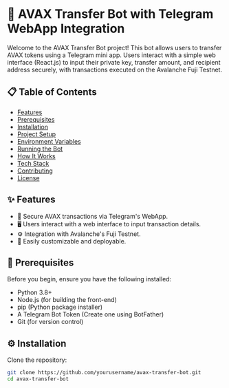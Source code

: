 # 🚀 AVAX Transfer Bot with Telegram WebApp Integration

Welcome to the AVAX Transfer Bot project! This bot allows users to transfer AVAX tokens using a Telegram mini app. Users interact with a simple web interface (React.js) to input their private key, transfer amount, and recipient address securely, with transactions executed on the Avalanche Fuji Testnet.

## 📋 Table of Contents
- [Features](#features)
- [Prerequisites](#prerequisites)
- [Installation](#installation)
- [Project Setup](#project-setup)
- [Environment Variables](#environment-variables)
- [Running the Bot](#running-the-bot)
- [How It Works](#how-it-works)
- [Tech Stack](#tech-stack)
- [Contributing](#contributing)
- [License](#license)

## ✨ Features <a name="features"></a>
- 🔐 Secure AVAX transactions via Telegram's WebApp.
- 🖥️ Users interact with a web interface to input transaction details.
- ⚙️ Integration with Avalanche's Fuji Testnet.
- 🚀 Easily customizable and deployable.

## 🔧 Prerequisites <a name="prerequisites"></a>
Before you begin, ensure you have the following installed:
- Python 3.8+
- Node.js (for building the front-end)
- pip (Python package installer)
- A Telegram Bot Token (Create one using BotFather)
- Git (for version control)

## ⚙️ Installation <a name="installation"></a>
Clone the repository:

```bash
git clone https://github.com/yourusername/avax-transfer-bot.git
cd avax-transfer-bot
